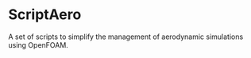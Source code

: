 # ScriptAero
A set of scripts to simplify the management of aerodynamic simulations using OpenFOAM.
